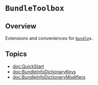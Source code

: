 # ``BundleToolbox``

## Overview

Extensions and conveniences for
[`Bundle`](https://developer.apple.com/documentation/foundation/bundle)s.


## Topics

- <doc:QuickStart>
- <doc:BundleInfoDictionaryKeys>
- <doc:BundleInfoDictionaryModifiers>
